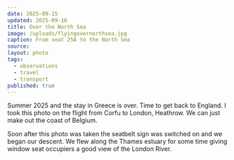 ```yaml
---
date: 2025-09-15
updated: 2025-09-16
title: Over the North Sea
image: /uploads/flyingovernorthsea.jpg
caption: From seat 25A to the North Sea
source:
layout: photo
tags:
  - observations
  - travel
  - transport
published: true
---
```

Summer 2025 and the stay in Greece is over. Time to get back to England.
I took this photo on the flight from Corfu to London, Heathrow. We can just make out the coast of Belgium.

Soon after this photo was taken the seatbelt sign was switched on and we began our descent. We flew along the Thames estuary for some time giving window seat occupiers a good view of the London River.